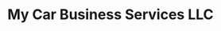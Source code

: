 ---
title: "My Car Business Services LLC"
url: /fredericksburg/my-car-business-services-llc/
shop: Autohaus
---